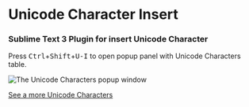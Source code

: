 # Unicode Character Insert

### Sublime Text 3 Plugin for insert Unicode Character

Press <kbd>Ctrl</kbd>+<kbd>Shift</kbd>+<kbd>U-I</kbd> to open popup panel with Unicode Characters table.

![The Unicode Characters popup window](http://i.imgur.com/3P9FhlH.png)

[See a more Unicode Characters](http://www.fileformat.info/info/unicode/category/So/list.htm)